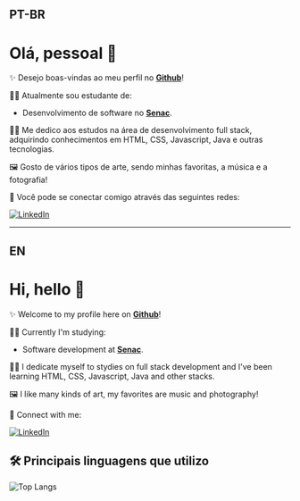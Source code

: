 
**PT-BR**
---

# Olá, pessoal 👋

✨ Desejo boas-vindas ao meu perfil no **[Github](https://github.com/fermarquess)**!

👩‍🎓 Atualmente sou estudante de:

- Desenvolvimento de software no **[Senac](https://www.ead.senac.br/)**.

👩‍💻 Me dedico aos estudos na área de desenvolvimento full stack, adquirindo conhecimentos em HTML, CSS, Javascript, Java e outras tecnologias. 

🖼️ Gosto de vários tipos de arte, sendo minhas favoritas, a música e a fotografia!

💬 Você pode se conectar comigo através das seguintes redes:

[![LinkedIn](https://img.shields.io/badge/LinkedIn-000?style=for-the-badge&logo=linkedin&logoColor=0E76A8)](https://www.linkedin.com/in/fernanda-marques-dos-santos-08b406143/)

---
**EN**
---

# Hi, hello 👋

✨ Welcome to my profile here on **[Github](https://github.com/fermarquess)**!

👩‍🎓 Currently I'm studying:

- Software development at **[Senac](https://www.ead.senac.br/)**.

👩‍💻 I dedicate myself to stydies on full stack development and I've been learning HTML, CSS, Javascript, Java and other stacks.

🖼️ I like many kinds of art, my favorites are music and photography!

💬 Connect with me:

[![LinkedIn](https://img.shields.io/badge/LinkedIn-000?style=for-the-badge&logo=linkedin&logoColor=0E76A8)](https://www.linkedin.com/in/fernanda-marques-dos-santos-08b406143/)


## 🛠 Principais linguagens que utilizo


![Top Langs](https://github-readme-stats-git-masterrstaa-rickstaa.vercel.app/api/top-langs/?username=fermarquess&layout=compact&bg_color=000&border_color=30A3DC&title_color=E94D5F&text_color=FFF)



<!---
fermarquess/fermarquess is a ✨ special ✨ repository because its `README.md` (this file) appears on your GitHub profile.
You can click the Preview link to take a look at your changes.
--->
